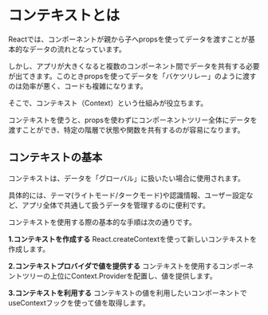 # コンテキストとは

Reactでは、コンポーネントが親から子へpropsを使ってデータを渡すことが基本的なデータの流れとなっています。

しかし、アプリが大きくなると複数のコンポーネント間でデータを共有する必要が出てきます。このときpropsを使ってデータを「バケツリレー」のように渡すのは効率が悪く、コードも複雑になります。

そこで、コンテキスト（Context）という仕組みが役立ちます。

コンテキストを使うと、propsを使わずにコンポーネントツリー全体にデータを渡すことができ、特定の階層で状態や関数を共有するのが容易になります。

## コンテキストの基本

コンテキストは、データを「グローバル」に扱いたい場合に使用されます。

具体的には、テーマ(ライトモード/タークモード)や認識情報、ユーザー設定など、アプリ全体で共通して扱うデータを管理するのに便利です。

コンテキストを使用する際の基本的な手順は次の通りです。

**1.コンテキストを作成する**
React.createContextを使って新しいコンテキストを作成します。

**2.コンテキストプロバイダで値を提供する**
コンテキストを使用するコンポーネントツリーの上位にContext.Providerを配置し、値を提供します。

**3.コンテキストを利用する**
コンテキストの値を利用したいコンポーネントでuseContextフックを使って値を取得します。